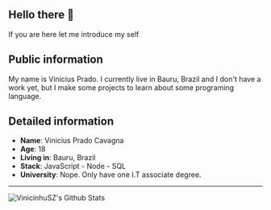 ## Hello there 👋

If you are here let me introduce my self

## Public information

My name is Vinicius Prado. I currently live in Bauru, Brazil and I don't have a work yet, but I make some projects to learn about some programing language.

## Detailed information

* **Name**: Vinicius Prado Cavagna
* **Age**: 18
* **Living in**: Bauru, Brazil
* **Stack**: JavaScript - Node - SQL
* **University**: Nope. Only have one I.T associate degree.

---

<img alt="VinicinhuSZ's Github Stats" src="https://github-readme-stats.vercel.app/api?username=VinicinhuSZ&show_icons=true&hide_border=true" />
